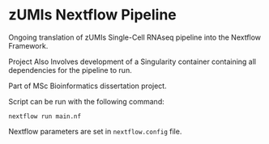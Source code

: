 # zUMIs Nextflow Pipeline

Ongoing translation of zUMIs Single-Cell RNAseq pipeline into the Nextflow Framework.

Project Also Involves development of a Singularity container containing all dependencies for the pipeline to run.

Part of MSc Bioinformatics dissertation project.

Script can be run with the following command:

```
nextflow run main.nf
```
Nextflow parameters are set in `nextflow.config` file.
